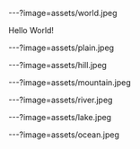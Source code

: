 ---?image=assets/world.jpeg

Hello World!

---?image=assets/plain.jpeg

---?image=assets/hill.jpeg

---?image=assets/mountain.jpeg

---?image=assets/river.jpeg

---?image=assets/lake.jpeg

---?image=assets/ocean.jpeg
